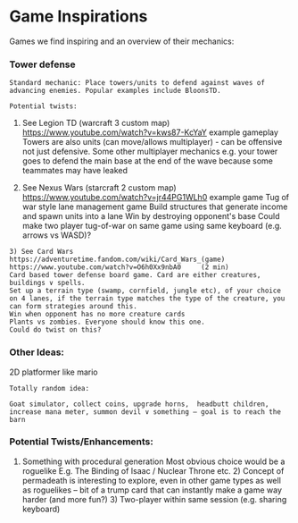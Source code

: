 # Game Inspirations
Games we find inspiring and an overview of their mechanics:


### Tower defense 
    Standard mechanic: Place towers/units to defend against waves of advancing enemies. Popular examples include BloonsTD.

    Potential twists:     

   1)  See Legion TD (warcraft 3 custom map) 
    https://www.youtube.com/watch?v=kws87-KcYaY example gameplay 
    Towers are also units (can move/allows multiplayer) - can be offensive not just defensive.
    Some other multiplayer mechanics e.g. your tower goes to defend the main base at the end of the wave because some teammates may have leaked 

   2)  See Nexus Wars (starcraft 2 custom map) 
    https://www.youtube.com/watch?v=jr44PG1WLh0 example game 
    Tug of war style lane management game 
    Build structures that generate income and spawn units into a lane 
    Win by destroying opponent's base 
    Could make two player tug-of-war on same game using same keyboard (e.g. arrows vs WASD)?

    3) See Card Wars https://adventuretime.fandom.com/wiki/Card_Wars_(game) 
    https://www.youtube.com/watch?v=O6h0Xx9nbA0 	(2 min) 
    Card based tower defense board game. Card are either creatures, buildings ∨ spells. 
    Set up a terrain type (swamp, cornfield, jungle etc), of your choice on 4 lanes, if the terrain type matches the type of the creature, you can form strategies around this. 
    Win when opponent has no more creature cards 
    Plants vs zombies. Everyone should know this one.
    Could do twist on this?

 
### Other Ideas:

2D platformer like mario 

    Totally random idea:  

    Goat simulator, collect coins, upgrade horns,  headbutt children, increase mana meter, summon devil ∨ something – goal is to reach the barn 

### Potential Twists/Enhancements:
   1) Something with procedural generation 
    Most obvious choice would be a roguelike 
    E.g. The Binding of Isaac / Nuclear Throne etc. 
    2) Concept of permadeath is interesting to explore, even in other game types as well as roguelikes – bit of a trump card that can instantly make a game way harder (and more fun?) 
    3) Two-player within same session (e.g. sharing keyboard)

